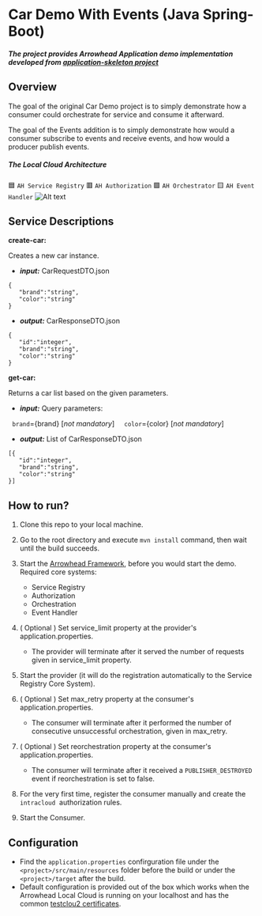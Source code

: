# Car Demo With Events (Java Spring-Boot)
##### The project provides Arrowhead Application demo implementation developed from [application-skeleton project](https://github.com/arrowhead-f/client-skeleton-java-spring)

## Overview
The goal of the original Car Demo project is to simply demonstrate how a consumer could orchestrate for service and consume it afterward.

The goal of the Events addition is to simply demonstrate how would a consumer subscribe to events and receive events, and how would a producer publish events.


##### The Local Cloud Architecture 
🟦 `AH Service Registry`
🟥 `AH Authorization` 
🟩 `AH Orchestrator`
🟨 `AH Event Handler`
![Alt text](https://github.com/arrowhead-f/sos-examples-spring/blob/master/demo-car-with-events/doc/overview.png)

## Service Descriptions
**create-car:**

Creates a new car instance.
* ***input:*** CarRequestDTO.json
```
{
   "brand":"string",
   "color":"string"
}
```
* ***output:*** CarResponseDTO.json
```
{
   "id":"integer",
   "brand":"string",
   "color":"string"
}
```

**get-car:**

Returns a car list based on the given parameters.
* ***input:*** Query parameters: 

  `brand`={brand} [*not mandatory*]
  
  `color`={color} [*not mandatory*]

* ***output:*** List of CarResponseDTO.json
```
[{
   "id":"integer",
   "brand":"string",
   "color":"string"
}]
```

## How to run?
1. Clone this repo to your local machine.

2. Go to the root directory and execute `mvn install` command, then wait until the build succeeds.

3. Start the [Arrowhead Framework](https://github.com/eclipse-arrowhead/core-java-spring), before you would start the demo. Required core systems:
   * Service Registry
   * Authorization
   * Orchestration
   * Event Handler

4. ( Optional ) Set service_limit property at the provider's application.properties.
   * The provider will terminate after it served the number of requests given in service_limit property.
   
5. Start the provider (it will do the registration automatically to the Service Registry Core System).

6. ( Optional ) Set max_retry property at the consumer's application.properties.
   * The consumer will terminate after it performed the number of consecutive unsuccessful orchestration, given in max_retry.
   
7. ( Optional ) Set reorchestration property at the consumer's application.properties.
   * The consumer will terminate after it received a `PUBLISHER_DESTROYED` event if reorchestration is set to false.
   
8. For the very first time, register the consumer manually and create the `intracloud`  authorization rules.

9. Start the Consumer.

## Configuration
  - Find the `application.properties` confirguration file under the `<project>/src/main/resources` folder before the build or under the `<project>/target` after the build.
  - Default configuration is provided out of the box which works when the Arrowhead Local Cloud is running on your localhost and has the common [testclou2 certificates](https://github.com/eclipse-arrowhead/core-java-spring/tree/master/certificates/testcloud2). 
